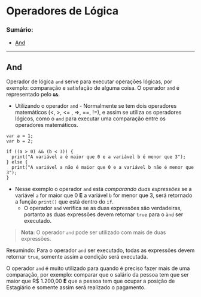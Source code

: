 # Operadores de Lógica

### Sumário:

- [And](#and)

---

## And

Operador de lógica ``and`` serve para executar operações lógicas, por exemplo: comparação e satisfação de alguma coisa. O operador ``and`` é representado pelo **``&&``**.

- Utilizando o operador ``and`` - Normalmente se tem dois operadores matemáticos (<, >, <= , =>, ==, !=), e assim se utiliza os operadores lógicos, como o ``and`` para executar uma comparação entre os operadores matemáticos.

```
var a = 1;
var b = 2;

if ((a > 0) && (b < 3)) {
  print("A variável a é maior que 0 e a variável b é menor que 3");
} else {
  print("A variável a não é maior que 0 e a variável b não é menor que 3");
}
```

- Nesse exemplo o operador ``and`` está _comparando duas expressões_ se a variável ``a`` for maior que 0 **E** a variável ``b`` for menor que 3, será retornado a função ``print()`` que está dentro do ``if``.
    - O operador ``and`` verifica se as duas expressões são verdadeiras, portanto as duas expressões devem retornar ``true`` para o ``ànd`` ser executado.

> **Nota**: O operador ``and`` pode ser utilizado com mais de duas expressões.

Resumindo: Para o operador ``and`` ser executado, todas as expressões devem retornar ``true``, somente assim a condição será executada.

O operador ``and`` é muito utilizado para quando é preciso fazer mais de uma comparação, por exemplo: comparar que o salário da pessoa tem que ser maior que R$ 1.200,00 **E** que a pessoa tem que ocupar a posição de Estagiário e somente assim será realizado o pagamento.

